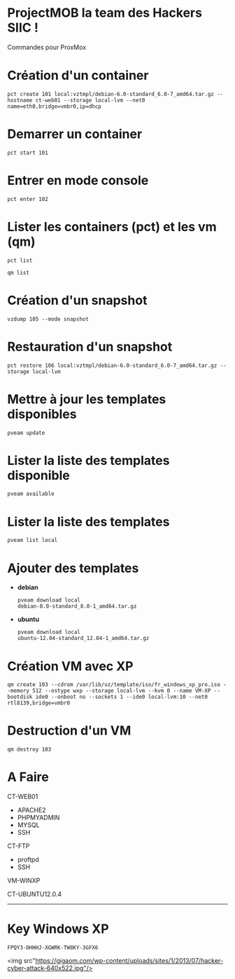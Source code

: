 ﻿# ProjectMOB la team des Hackers SIIC !

Commandes pour ProxMox


# Création d'un container 
<pre><code>pct create 101 local:vztmpl/debian-6.0-standard_6.0-7_amd64.tar.gz --hostname ct-web01 --storage local-lvm --net0 name=eth0,bridge=vmbr0,ip=dhcp</code></pre>

# Demarrer un container
<pre><code>pct start 101</code></pre>

# Entrer en mode console
<pre><code>pct enter 102</code></pre>

# Lister les containers (pct) et les vm (qm)
<pre><code>pct list</code></pre>
<pre><code>qm list</code></pre>

# Création d'un snapshot  
<pre><code>vzdump 105 --mode snapshot</code></pre>

# Restauration d'un snapshot
<pre><code>pct restore 106 local:vztmpl/debian-6.0-standard_6.0-7_amd64.tar.gz --storage local-lvm </code></pre>

# Mettre à jour les templates disponibles
<pre><code>pveam update</code></pre>

# Lister la liste des templates disponible
<pre><code>pveam available</code></pre>

# Lister la liste des templates 
<pre><code>pveam list local</code></pre>

# Ajouter des templates
* **debian** <pre><code>pveam download local debian-8.0-standard_8.0-1_amd64.tar.gz</code></pre>
* **ubuntu** <pre><code>pveam download local ubuntu-12.04-standard_12.04-1_amd64.tar.gz</code></pre>

# Création VM avec XP
<pre><code>qm create 103 --cdrom /var/lib/vz/template/iso/fr_windows_xp_pro.iso --memory 512 --ostype wxp --storage local-lvm --kvm 0 --name VM-XP --bootdisk ide0 --onboot no --sockets 1 --ide0 local-lvm:10 --net0 rtl8139,bridge=vmbr0</code></pre>

# Destruction d'un VM
<pre><code>qm destroy 103</code></pre>


# A Faire 

CT-WEB01
* APACHE2
* PHPMYADMIN
* MYSQL
* SSH

CT-FTP
* proftpd
* SSH

VM-WINXP

CT-UBUNTU12.0.4 


--------------------------------------------

# Key Windows XP

<code>FPQY3-DHHHJ-XGWRK-TW8KY-3GFX6</code>

<img src"https://gigaom.com/wp-content/uploads/sites/1/2013/07/hacker-cyber-attack-640x522.jpg"/>
